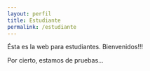 ```yaml
---
layout: perfil
title: Estudiante
permalink: /estudiante
---
```


Ésta es la web para estudiantes. Bienvenidos!!!

Por cierto, estamos de pruebas...
